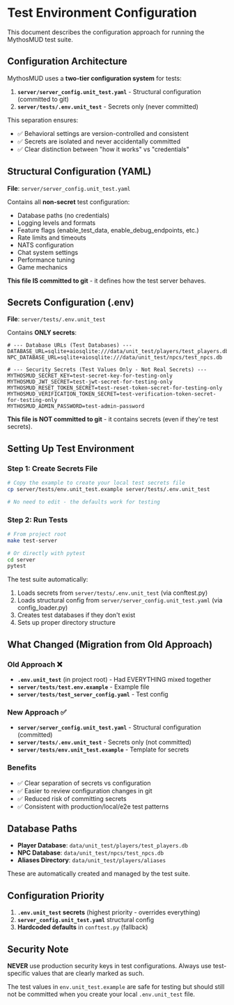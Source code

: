 # Test Environment Configuration

This document describes the configuration approach for running the MythosMUD test suite.

## Configuration Architecture

MythosMUD uses a **two-tier configuration system** for tests:

1. **`server/server_config.unit_test.yaml`** - Structural configuration (committed to git)
2. **`server/tests/.env.unit_test`** - Secrets only (never committed)

This separation ensures:
- ✅ Behavioral settings are version-controlled and consistent
- ✅ Secrets are isolated and never accidentally committed
- ✅ Clear distinction between "how it works" vs "credentials"

## Structural Configuration (YAML)

**File**: `server/server_config.unit_test.yaml`

Contains all **non-secret** test configuration:
- Database paths (no credentials)
- Logging levels and formats
- Feature flags (enable_test_data, enable_debug_endpoints, etc.)
- Rate limits and timeouts
- NATS configuration
- Chat system settings
- Performance tuning
- Game mechanics

**This file IS committed to git** - it defines how the test server behaves.

## Secrets Configuration (.env)

**File**: `server/tests/.env.unit_test`

Contains **ONLY secrets**:

```env
# --- Database URLs (Test Databases) ---
DATABASE_URL=sqlite+aiosqlite:///data/unit_test/players/test_players.db
NPC_DATABASE_URL=sqlite+aiosqlite:///data/unit_test/npcs/test_npcs.db

# --- Security Secrets (Test Values Only - Not Real Secrets) ---
MYTHOSMUD_SECRET_KEY=test-secret-key-for-testing-only
MYTHOSMUD_JWT_SECRET=test-jwt-secret-for-testing-only
MYTHOSMUD_RESET_TOKEN_SECRET=test-reset-token-secret-for-testing-only
MYTHOSMUD_VERIFICATION_TOKEN_SECRET=test-verification-token-secret-for-testing-only
MYTHOSMUD_ADMIN_PASSWORD=test-admin-password
```

**This file is NOT committed to git** - it contains secrets (even if they're test secrets).

## Setting Up Test Environment

### Step 1: Create Secrets File

```bash
# Copy the example to create your local test secrets file
cp server/tests/env.unit_test.example server/tests/.env.unit_test

# No need to edit - the defaults work for testing
```

### Step 2: Run Tests

```bash
# From project root
make test-server

# Or directly with pytest
cd server
pytest
```

The test suite automatically:
1. Loads secrets from `server/tests/.env.unit_test` (via conftest.py)
2. Loads structural config from `server/server_config.unit_test.yaml` (via config_loader.py)
3. Creates test databases if they don't exist
4. Sets up proper directory structure

## What Changed (Migration from Old Approach)

### Old Approach ❌
- **`.env.unit_test`** (in project root) - Had EVERYTHING mixed together
- **`server/tests/test.env.example`** - Example file
- **`server/tests/test_server_config.yaml`** - Test config

### New Approach ✅
- **`server/server_config.unit_test.yaml`** - Structural configuration (committed)
- **`server/tests/.env.unit_test`** - Secrets only (not committed)
- **`server/tests/env.unit_test.example`** - Template for secrets

### Benefits
- ✅ Clear separation of secrets vs configuration
- ✅ Easier to review configuration changes in git
- ✅ Reduced risk of committing secrets
- ✅ Consistent with production/local/e2e test patterns

## Database Paths

- **Player Database**: `data/unit_test/players/test_players.db`
- **NPC Database**: `data/unit_test/npcs/test_npcs.db`
- **Aliases Directory**: `data/unit_test/players/aliases`

These are automatically created and managed by the test suite.

## Configuration Priority

1. **`.env.unit_test` secrets** (highest priority - overrides everything)
2. **`server_config.unit_test.yaml`** structural config
3. **Hardcoded defaults** in `conftest.py` (fallback)

## Security Note

**NEVER** use production security keys in test configurations. Always use test-specific values that are clearly marked as such.

The test values in `env.unit_test.example` are safe for testing but should still not be committed when you create your local `.env.unit_test` file.
